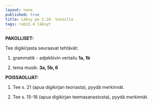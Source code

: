 ```yaml
---
layout: none
published: true
title: Läksy pe 3.10. tunnille
tags: rub13.4 läksyt
---
```

**PAKOLLISET:**

Tee digikirjasta seuraavat tehtävät:

1. grammatik - adjektiivin vertailu **1a, 1b**

2. tema musik: **3a, 5b, 6**

**POISSAOLIJAT:**

1. Tee s. 21 (apua digikirjan teoriasta), pyydä merkinnät.

2. Tee s. 15-16 (apua digikirjan teemasanastosta), pyydä merkinnät.


